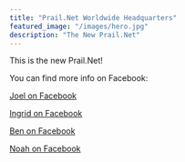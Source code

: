 ```yaml
---
title: "Prail.Net Worldwide Headquarters"
featured_image: "/images/hero.jpg"
description: "The New Prail.Net"
---
```

This is the new Prail.Net!

You can find more info on Facebook:

[Joel on Facebook](http://www.facebook.com/joel.prail)

[Ingrid on Facebook](http://www.facebook.com/ingrid.prail)

[Ben on Facebook](https://www.facebook.com/ben.prail)

[Noah on Facebook](https://www.facebook.com/nprail)
